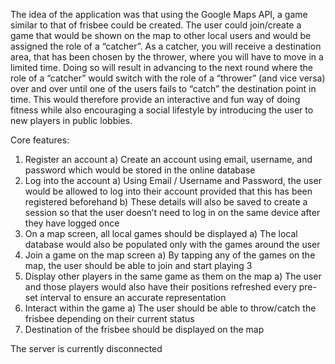 The idea of the application was that using the Google Maps API, a game similar to that of
frisbee could be created. The user could join/create a game that would be shown on the map to
other local users and would be assigned the role of a “catcher”. As a catcher, you will receive a
destination area, that has been chosen by the thrower, where you will have to move in a limited
time. Doing so will result in advancing to the next round where the role of a “catcher” would
switch with the role of a “thrower” (and vice versa) over and over until one of the users fails to
“catch” the destination point in time. This would therefore provide an interactive and fun way
of doing fitness while also encouraging a social lifestyle by introducing the user to new players
in public lobbies.

Core features:
1) Register an account
a) Create an account using email, username, and password which would be stored in
the online database
2) Log into the account
a) Using Email / Username and Password, the user would be allowed to log into their
account provided that this has been registered beforehand
b) These details will also be saved to create a session so that the user doesn’t need to
log in on the same device after they have logged once
3) On a map screen, all local games should be displayed
a) The local database would also be populated only with the games around the user
4) Join a game on the map screen
a) By tapping any of the games on the map, the user should be able to join and start
playing
3
5) Display other players in the same game as them on the map
a) The user and those players would also have their positions refreshed every pre-set
interval to ensure an accurate representation
6) Interact within the game
a) The user should be able to throw/catch the frisbee depending on their current status
7) Destination of the frisbee should be displayed on the map

The server is currently disconnected 
